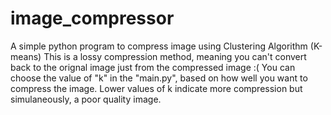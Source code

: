 # image_compressor
A simple python program to compress image using Clustering Algorithm (K-means)
This is a lossy compression method, meaning you can't convert back to the orignal image just from the compressed image :(
You can choose the value of "k" in the "main.py", based on how well you want to compress the image. Lower values of k indicate more compression but simulaneously, a poor
quality image.
